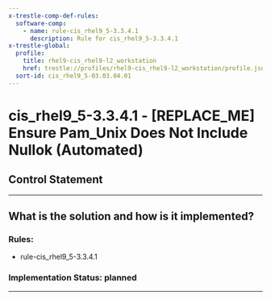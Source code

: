 ```yaml
---
x-trestle-comp-def-rules:
  software-comp:
    - name: rule-cis_rhel9_5-3.3.4.1
      description: Rule for cis_rhel9_5-3.3.4.1
x-trestle-global:
  profile:
    title: rhel9-cis_rhel9-l2_workstation
    href: trestle://profiles/rhel9-cis_rhel9-l2_workstation/profile.json
  sort-id: cis_rhel9_5-03.03.04.01
---
```


# cis_rhel9_5-3.3.4.1 - \[REPLACE_ME\] Ensure Pam_Unix Does Not Include Nullok (Automated)

## Control Statement

______________________________________________________________________

## What is the solution and how is it implemented?

<!-- For implementation status enter one of: implemented, partial, planned, alternative, not-applicable -->

<!-- Note that the list of rules under ### Rules: is read-only and changes will not be captured after assembly to JSON -->

<!-- Add control implementation description here for control: cis_rhel9_5-3.3.4.1 -->

### Rules:

  - rule-cis_rhel9_5-3.3.4.1

### Implementation Status: planned

______________________________________________________________________
